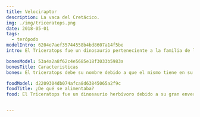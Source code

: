 ```yaml
---
title: Velociraptor
description: La vaca del Cretácico.
img: ./img/triceratops.png
date: 2018-05-01
tags:
  - terópodo
modelIntro: 6204e7aef35744558b4bd8607a14f5be
intro: El Triceratops fue un dinosaurio perteneciente a la familia de los ceratopsianos ceratópsidos, que habitó la tierra durante el periodo Cretácico superior entre 68 y 65 millones de años atrás aproximadamente en el territorio que hoy conocemos como Norteamérica, en la cultura popular es uno de los dinosaurios más conocidos apareciendo el mismo de manera recurrente en los grandes medios de difusión masivo.

bonesModel: 53a4a2a8f62c4e5685e18f3033b5983a
bonesTitle: Caracteristicas
bones: El triceratops debe su nombre debido a que el mismo tiene en su cráneo tres cuernos dos de los cuales están ubicados en la parte superior del mismo los cuales llegaban a medir hasta 1 metro de largo, el tercer cuerno más pequeño se encontraba ubicado arriba de sus fosas nasales y su tamaño rondaba los 20 centímetros;por esto triceratops significa (“cara de tres cuernos”), otro dato interesante del cráneo del triceratops era la corona ubicada en la parte superior que lo rodeaba. En cuanto a su cuerpo era robusto, este dinosaurio era cuadrúpedo con 4 extremidades cortas pero gruesas, en las extremidades posteriores tenía 5 dedos y en las anteriores 4 dedos, con una cola robusta la cual ayudaba a mantener el equilibrio debido al peso de este animal el cual oscilaba en las 12 toneladas con un tamaño estimado en 9 metros de longitud por 3 metros de alto.

foodModel: d2209304db074afca8d63845065a2f9c
foodTitle: ¿De qué se alimentaba?
food: El Triceratops fue un dinosaurio herbívoro debido a su gran envergadura necesitaba de grandes cantidades de alimento para su supervivencia, se cree que su dieta estaba compuesta en plantas de bajo tamaño, frutas, palmeras y helechos.


---
```



```
